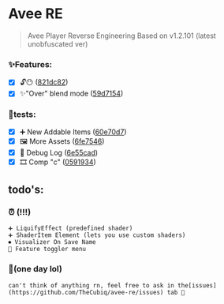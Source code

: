 # Avee RE

> Avee Player Reverse Engineering
> Based on v1.2.101 (latest unobfuscated ver)

### ✨Features:

* [X] 🔓😶 ([821dc82](https://github.com/TheCubiq/avee-re/commit/821dc826780fb53006b15a27843e5887d19c082c))
* [X] ✨"Over" blend mode ([59d7154](https://github.com/TheCubiq/avee-re/commit/59d715495a5ceab7d4075bc73418406602446cda))

### 🧪tests:

* [X] ➕ New Addable Items ([60e70d7](https://github.com/TheCubiq/avee-re/commit/60e70d74bdad3a2d89f0d5014817b7e7fbff7c31))
* [X] 🖼 More Assets ([6fe7546](https://github.com/TheCubiq/avee-re/commit/6fe7546e68408e46b71d77ddad011f33023cf9e6))
* [X] 📝 Debug Log ([6e55cad](https://github.com/TheCubiq/avee-re/commit/6e55cad6ff3448c5f6d53701452a6d946d3b6f94))
* [X] 🎞 Comp "c" ([0591934](https://github.com/TheCubiq/avee-re/commit/05919347178810dd4b14a91fbe0e496522976f1a))

## todo's:

### ⏰ (!!!)

    ➕ LiquifyEffect (predefined shader)
    ➕ ShaderItem Element (lets you use custom shaders)
    ⏺ Visualizer On Save Name
    🔧 Feature toggler menu

### 📝(one day lol)

    can't think of anything rn, feel free to ask in the[issues](https://github.com/TheCubiq/avee-re/issues) tab 🤍
